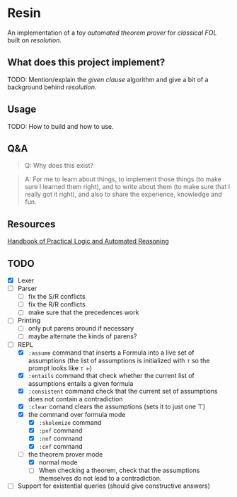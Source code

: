 # Resin

An implementation of a toy *automated theorem prover* for *classical FOL* built on *resolution*.


## What does this project implement?

TODO: Mention/explain the *given clause* algorithm and give a bit of a background behind *resolution*.


## Usage

TODO: How to build and how to use.


## Q&A

> Q: Why does this exist?

> A: For me to learn about things, to implement those things (to make sure I learned them right), and to write about them (to make sure that I really got it right), and also to share the experience, knowledge and fun.


## Resources

[Handbook of Practical Logic and Automated Reasoning](https://www.cl.cam.ac.uk/~jrh13/atp/)


## TODO

- [x] Lexer
- [ ] Parser
  - [ ] fix the S/R conflicts
  - [ ] fix the R/R conflicts
  - [ ] make sure that the precedences work
- [ ] Printing
  - [ ] only put parens around if necessary
  - [ ] maybe alternate the kinds of parens?
- [ ] REPL
  - [x] `:assume` command that inserts a Formula into a live set of assumptions (the list of assumptions is initialized with `⊤` so the prompt looks like `⊤ ⊢`)
  - [x] `:entails` command that check whether the current list of assumptions entails a given formula
  - [x] `:consistent` command check that the current set of assumptions does not contain a contradiction
  - [x] `:clear` comand clears the assumptions (sets it to just one ⊤)
  - [x] the command over formula mode
    - [x] `:skolemize` command
    - [x] `:pnf` command
    - [x] `:nnf` command
    - [x] `:cnf` command
  - [ ] the theorem prover mode
    - [x] normal mode
    - [ ] When checking a theorem, check that the assumptions themselves do not lead to a contradiction.
- [ ] Support for existential queries (should give constructive answers)
